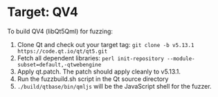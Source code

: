 # Target: QV4

To build QV4 (libQt5Qml) for fuzzing:

1. Clone Qt and check out your target tag: `git clone -b v5.13.1 https://code.qt.io/qt/qt5.git`
2. Fetch all dependent libraries: `perl init-repository --module-subset=default,-qtwebengine`
3. Apply qt.patch. The patch should apply cleanly to v5.13.1.
4. Run the fuzzbuild.sh script in the Qt source directory
5. `./build/qtbase/bin/qmljs` will be the JavaScript shell for the fuzzer.
